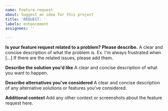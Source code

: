 ```yaml
---
name: Feature request
about: Suggest an idea for this project
title: 'REQUEST: '
labels: enhancement
assignees: ''

---
```


**Is your feature request related to a problem? Please describe.**
A clear and concise description of what the problem is. Ex. I'm always frustrated when [...] If there are the related issues, please add them.

**Describe the solution you'd like**
A clear and concise description of what you want to happen.

**Describe alternatives you've considered**
A clear and concise description of any alternative solutions or features you've considered.

**Additional context**
Add any other context or screenshots about the feature request here.
